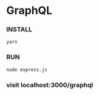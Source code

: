 # GraphQL

### INSTALL
```
yarn
```

### RUN
```
node express.js
```

### visit localhost:3000/graphql